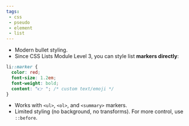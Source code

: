 ```yaml
---
tags: 
 - css
 - pseudo
 - element
 - list
---
```


- Modern bullet styling.
- Since CSS Lists Module Level 3, you can style list **markers directly**:

```css
li::marker {
  color: red;
  font-size: 1.2em;
  font-weight: bold;
  content: "👉 "; /* custom text/emoji */
}
```

- Works with `<ul>`, `<ol>`, and `<summary>` markers.
- Limited styling (no background, no transforms). For more control, use `::before`.